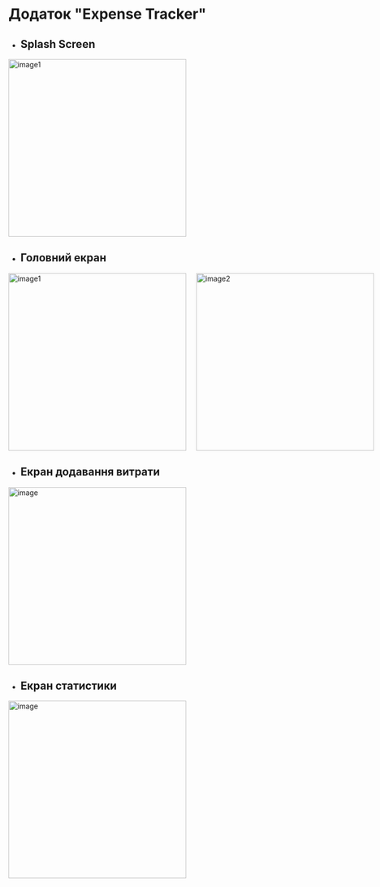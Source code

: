 # Додаток "Expense Tracker" 

- ## Splash Screen

<img src="https://github.com/user-attachments/assets/3c1053fa-60b5-4b2f-a4c0-c69edf095223" alt="image1" style="width: 350px;"/>

- ## Головний екран

<div style="display: flex; gap: 20px;">
  <img src="https://github.com/user-attachments/assets/598e0efb-9b3e-45ee-bcd5-75e8e6119c17" alt="image1" style="width: 350px;"/>
  <img src="https://github.com/user-attachments/assets/062f62a9-a4a6-41fb-9e3b-d2d5e219b459" alt="image2" style="width: 350px;"/>
</div>

- ## Екран додавання витрати

<img src="https://github.com/user-attachments/assets/f48f5747-4abc-46a2-b979-925c0f7636fc" alt="image" style="width: 350px;"/>

- ## Екран статистики

<img src="https://github.com/user-attachments/assets/b2a2b558-731a-4684-8a97-ea3a34729075" alt="image" style="width: 350px;"/>
